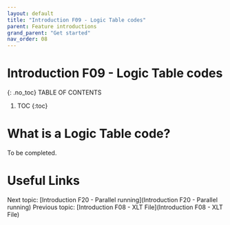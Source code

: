 ```yaml
---
layout: default
title: "Introduction F09 - Logic Table codes"
parent: Feature introductions
grand_parent: "Get started"
nav_order: 08
---
```


# Introduction F09 - Logic Table codes
{: .no_toc}
TABLE OF CONTENTS
1. TOC
{:toc}

# What is a Logic Table code?
To be completed.



# Useful Links
Next topic: [Introduction F20 - Parallel running](Introduction F20 - Parallel running)
Previous topic: [Introduction F08 - XLT File](Introduction F08 - XLT File)


